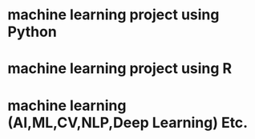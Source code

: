 # machine learning project using Python
# machine learning project using R
# machine learning (AI,ML,CV,NLP,Deep Learning) Etc.
